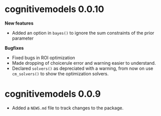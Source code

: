 # cognitivemodels 0.0.10

**New features**

* Added an option in `bayes()` to ignore the sum constraints of the prior parameter

**Bugfixes**

* Fixed bugs in ROI optimization
* Made dropping of choicerule error and warning easier to understand.
* Declared `solvers()` as depreciated with a warning, from now on use `cm_solvers()` to show the optimization solvers.

# cognitivemodels 0.0.9

* Added a `NEWS.md` file to track changes to the package.
